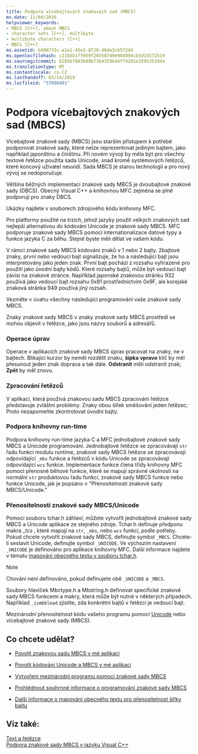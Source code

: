 ```yaml
---
title: Podpora vícebajtových znakových sad (MBCS)
ms.date: 11/04/2016
helpviewer_keywords:
- MBCS [C++], about MBCS
- character sets [C++], multibyte
- multibyte characters [C++]
- MBCS [C++]
ms.assetid: b498733c-a1e1-45e3-8f26-d6da3cb5f2dd
ms.openlocfilehash: c21b5b1ff059f26558749e904894cb5d15572519
ms.sourcegitcommit: 8105b7003b89b73b4359644ff4281e1595352dda
ms.translationtype: MT
ms.contentlocale: cs-CZ
ms.lasthandoff: 03/14/2019
ms.locfileid: "57808401"
---
```

# <a name="support-for-multibyte-character-sets-mbcss"></a>Podpora vícebajtových znakových sad (MBCS)

Vícebajtové znakové sady (MBCS) jsou starším přístupem k potřebě podporovat znakové sady, které nelze reprezentovat jediným bajtem, jako například japonštinu a čínštinu. Při novém vývoji by měla být pro všechny textové řetězce použita sada Unicode, snad kromě systémových řetězců, které koncový uživatel neuvidí. Sada MBCS je starou technologií a pro nový vývoj se nedoporučuje.

Většina běžných implementací znakové sady MBCS je dvoubajtové znakové sady (DBCS). Obecný Visual C++ a knihovnou MFC zejména se plně podporují pro znaky DBCS.

Ukázky najdete v souborech zdrojového kódu knihovny MFC.

Pro platformy použité na trzích, jehož jazyky použít velkých znakových sad nejlepší alternativou do kódování Unicode je znakové sady MBCS. MFC podporuje znakové sady MBCS pomocí internationalizace datové typy a funkce jazyka C za běhu. Stejné byste měli dělat ve vašem kódu.

V rámci znakové sady MBCS kódování znaků v 1 nebo 2 bajty. 2bajtové znaky, první nebo vedoucí bajt signalizuje, že ho a následující bajt jsou interpretovány jako jeden znak. První bajt pochází z rozsahu vyhrazené pro použití jako úvodní bajty kódů. Které rozsahy bajtů, může být vedoucí bajt závisí na znakové stránce. Například japonské znakovou stránku 932 používá jako vedoucí bajt rozsahu 0x81 prostřednictvím 0x9F, ale korejské znaková stránka 949 používá jiný rozsah.

Vezměte v úvahu všechny následující programování vaše znakové sady MBCS.

Znaky znakové sady MBCS v znaky znakové sady MBCS prostředí se mohou objevit v řetězce, jako jsou názvy souborů a adresářů.

### <a name="editing-operations"></a>Operace úprav

Operace v aplikacích znakové sady MBCS úprav pracovat na znaky, ne v bajtech. Blikající kurzor by neměl rozdělit znaku, **šipka vpravo** klíč by měl přesunout jeden znak doprava a tak dále. **Odstranit** měli odstranit znak; **Zpět** by měl znovu.

### <a name="string-handling"></a>Zpracování řetězců

V aplikaci, která používá znakovou sadu MBCS zpracování řetězce představuje zvláštní problémy. Znaky obou šířek směšování jeden řetězec; Proto nezapomeňte zkontrolovat úvodní bajty.

### <a name="run-time-library-support"></a>Podpora knihovny run-time

Podpora knihovny run-time jazyka C a MFC jednobajtové znakové sady MBCS a Unicode programování. Jednobajtové řetězce se zpracovávají `str` řadu funkcí modulu runtime, znakové sady MBCS řetězce se zpracovávají odpovídající `_mbs` funkce a řetězců v kódu Unicode se zpracovávají odpovídající `wcs` funkce. Implementace funkce člena třídy knihovny MFC pomocí přenosné běhové funkce, které se mapují správné okolností na normální `str` produktovou řadu funkcí, znakové sady MBCS funkce nebo funkce Unicode, jak je popsáno v "Přenositelnosti znakové sady MBCS/Unicode."

### <a name="mbcsunicode-portability"></a>Přenositelnosti znakové sady MBCS/Unicode

Pomocí souboru tchar.h záhlaví, můžete vytvořit jednobajtové znakové sady MBCS a Unicode aplikace ze stejného zdroje. Tchar.h definuje předponu makra *_tcs* , které mapují na `str`, `_mbs`, nebo `wcs` funkcí, podle potřeby. Pokud chcete vytvořit znakové sady MBCS, definujte symbol `_MBCS`. Chcete-li sestavit Unicode, definujte symbol `_UNICODE`. Ve výchozím nastavení `_UNICODE` je definováno pro aplikace knihovny MFC. Další informace najdete v tématu [mapování obecného textu v souboru tchar.h](../text/generic-text-mappings-in-tchar-h.md).

> [!NOTE]
>  Chování není definováno, pokud definujete obě `_UNICODE` a `_MBCS`.

Soubory hlaviček Mbctype.h a Mbstring.h definovat specifické znakové sady MBCS funkcemi a makry, která může být nutné v některých případech. Například `_ismbblead` zjistíte, zda konkrétní bajtů v řetězci je vedoucí bajt.

Mezinárodní přenositelnost kódu vašeho programu pomocí [Unicode](../text/support-for-unicode.md) nebo vícebajtové znakové sady (MBCS).

## <a name="what-do-you-want-to-do"></a>Co chcete udělat?

- [Povolit znakovou sadu MBCS v mé aplikaci](../text/international-enabling.md)

- [Povolit kódování Unicode a MBCS v mé aplikaci](../text/internationalization-strategies.md)

- [Vytvoření mezinárodní programu pomocí znakové sady MBCS](../text/mbcs-programming-tips.md)

- [Prohlédnout souhrnné informace o programování znakové sady MBCS](../text/mbcs-programming-tips.md)

- [Další informace o mapování obecného textu pro přenositelnost šířky bajtu](../text/generic-text-mappings-in-tchar-h.md)

## <a name="see-also"></a>Viz také:

[Text a řetězce](../text/text-and-strings-in-visual-cpp.md)<br/>
[Podpora znakové sady MBCS v jazyku Visual C++](../text/mbcs-support-in-visual-cpp.md)

